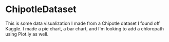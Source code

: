 # ChipotleDataset
This is some data visualization I made from a Chipotle dataset I found off Kaggle. I made a pie chart, a bar chart, and I'm looking to add a chloropath using Plot.ly as well.
